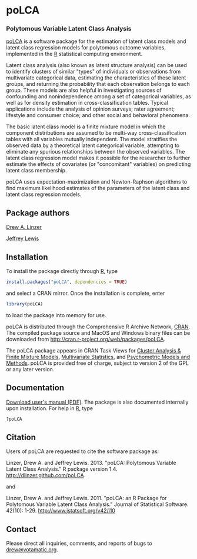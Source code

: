 # poLCA

### Polytomous Variable Latent Class Analysis

[poLCA][] is a software package for the estimation of latent class models and latent class regression models for polytomous outcome variables, implemented in the [R][] statistical computing environment.

Latent class analysis (also known as latent structure analysis) can be used to identify clusters of similar "types" of individuals or observations from multivariate categorical data, estimating the characteristics of these latent groups, and returning the probability that each observation belongs to each group. These models are also helpful in investigating sources of confounding and nonindependence among a set of categorical variables, as well as for density estimation in cross-classification tables. Typical applications include the analysis of opinion surveys; rater agreement; lifestyle and consumer choice; and other social and behavioral phenomena.

The basic latent class model is a finite mixture model in which the component distributions are assumed to be multi-way cross-classification tables with all variables mutually independent. The model stratifies the observed data by a theoretical latent categorical variable, attempting to eliminate any spurious relationships between the observed variables. The latent class regression model makes it possible for the researcher to further estimate the effects of covariates (or "concomitant" variables) on predicting latent class membership.

poLCA uses expectation-maximization and Newton-Raphson algorithms to find maximum likelihood estimates of the parameters of the latent class and latent class regression models.


## Package authors

[Drew A. Linzer](http://votamatic.org/about-me)  

[Jeffrey Lewis](http://www.sscnet.ucla.edu/polisci/faculty/lewis)  


## Installation

To install the package directly through [R][], type

```R
install.packages("poLCA", dependencies = TRUE)
```

and select a CRAN mirror.  Once the installation is complete, enter

```R
library(poLCA)
```

to load the package into memory for use.

poLCA is distributed through the Comprehensive R Archive Network, [CRAN](http://cran.r-project.org).  The compiled package source and MacOS and Windows binary files can be downloaded from http://cran.r-project.org/web/packages/poLCA.

The poLCA package appears in CRAN Task Views for [Cluster Analysis & Finite Mixture Models](http://cran.r-project.org/web/views/Cluster.html), [Multivariate Statistics](http://cran.r-project.org/web/views/Multivariate.html), and [Psychometric Models and Methods](http://cran.r-project.org/web/views/Psychometrics.html). poLCA is provided free of charge, subject to version 2 of the GPL or any later version. 


## Documentation

[Download user's manual (PDF)](inst/doc/poLCA-manual-1-4.pdf?raw=true). The package is also documented internally upon installation.  For help in [R][], type

```R
?poLCA
```


## Citation

Users of poLCA are requested to cite the software package as:

Linzer, Drew A. and Jeffrey Lewis. 2013. "poLCA: Polytomous Variable Latent Class Analysis." R package version 1.4. http://dlinzer.github.com/poLCA.

and

Linzer, Drew A. and Jeffrey Lewis. 2011. "poLCA: an R Package for Polytomous Variable Latent Class Analysis." Journal of Statistical Software. 42(10): 1-29. http://www.jstatsoft.org/v42/i10


## Contact 

Please direct all inquiries, comments, and reports of bugs to drew@votamatic.org.


[poLCA]: http://dlinzer.github.io/poLCA
[R]: http://cran.r-project.org
